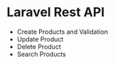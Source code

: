 # Laravel Rest API

* Create Products and Validation
* Update Product
* Delete Product
* Search Products

